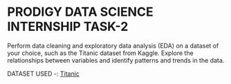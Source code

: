 # PRODIGY DATA SCIENCE INTERNSHIP TASK-2

Perform data cleaning and exploratory data analysis (EDA) on a dataset of your choice, such as the Titanic dataset from Kaggle. Explore the relationships between variables and identify patterns and trends in the data.

DATASET USED -: [Titanic](https://www.kaggle.com/c/titanic/data)
